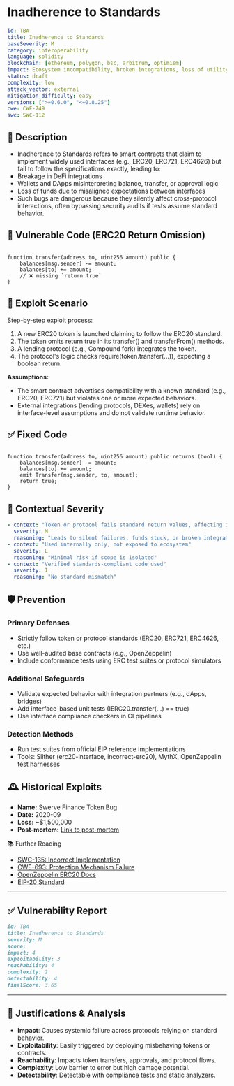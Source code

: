 # Inadherence to Standards

```YAML
id: TBA
title: Inadherence to Standards
baseSeverity: M
category: interoperability
language: solidity
blockchain: [ethereum, polygon, bsc, arbitrum, optimism]
impact: Ecosystem incompatibility, broken integrations, loss of utility
status: draft
complexity: low
attack_vector: external
mitigation_difficulty: easy
versions: [">=0.6.0", "<=0.8.25"]
cwe: CWE-749
swc: SWC-112
```

## 📝 Description

- Inadherence to Standards refers to smart contracts that claim to implement widely used interfaces (e.g., ERC20, ERC721, ERC4626) but fail to follow the specifications exactly, leading to:
- Breakage in DeFi integrations
- Wallets and DApps misinterpreting balance, transfer, or approval logic
- Loss of funds due to misaligned expectations between interfaces
- Such bugs are dangerous because they silently affect cross-protocol interactions, often bypassing security audits if tests assume standard behavior.

## 🚨 Vulnerable Code (ERC20 Return Omission)

```solidity

function transfer(address to, uint256 amount) public {
    balances[msg.sender] -= amount;
    balances[to] += amount;
    // ❌ missing `return true`
}
```

## 🧪 Exploit Scenario

Step-by-step exploit process:

1. A new ERC20 token is launched claiming to follow the ERC20 standard.
2. The token omits return true in its transfer() and transferFrom() methods.
3. A lending protocol (e.g., Compound fork) integrates the token.
4. The protocol's logic checks require(token.transfer(...)), expecting a boolean return.

**Assumptions:**

- The smart contract advertises compatibility with a known standard (e.g., ERC20, ERC721) but violates one or more expected behaviors.
- External integrations (lending protocols, DEXes, wallets) rely on interface-level assumptions and do not validate runtime behavior.

## ✅ Fixed Code

```solidity

function transfer(address to, uint256 amount) public returns (bool) {
    balances[msg.sender] -= amount;
    balances[to] += amount;
    emit Transfer(msg.sender, to, amount);
    return true;
}
```

## 🧭 Contextual Severity

```yaml
- context: "Token or protocol fails standard return values, affecting integrations"
  severity: M
  reasoning: "Leads to silent failures, funds stuck, or broken integrations"
- context: "Used internally only, not exposed to ecosystem"
  severity: L
  reasoning: "Minimal risk if scope is isolated"
- context: "Verified standards-compliant code used"
  severity: I
  reasoning: "No standard mismatch"
```

## 🛡️ Prevention

### Primary Defenses

- Strictly follow token or protocol standards (ERC20, ERC721, ERC4626, etc.)
- Use well-audited base contracts (e.g., OpenZeppelin)
- Include conformance tests using ERC test suites or protocol simulators

### Additional Safeguards

- Validate expected behavior with integration partners (e.g., dApps, bridges)
- Add interface-based unit tests (IERC20.transfer(...) == true)
- Use interface compliance checkers in CI pipelines

### Detection Methods

- Run test suites from official EIP reference implementations
- Tools: Slither (erc20-interface, incorrect-erc20), MythX, OpenZeppelin test harnesses

## 🕰️ Historical Exploits
 
- **Name:** Swerve Finance Token Bug 
- **Date:** 2020-09 
- **Loss:** ~$1,500,000 
- **Post-mortem:** [Link to post-mortem](https://discord.gg/swerve)  
  
📚 Further Reading

- [SWC-135: Incorrect Implementation](https://swcregistry.io/docs/SWC-135) 
- [CWE-693: Protection Mechanism Failure](https://cwe.mitre.org/data/definitions/693.html) 
- [OpenZeppelin ERC20 Docs](https://docs.openzeppelin.com/contracts/4.x/api/token/erc20) 
- [EIP-20 Standard](https://eips.ethereum.org/EIPS/eip-20) 

---

## ✅ Vulnerability Report

```markdown
id: TBA
title: Inadherence to Standards
severity: M
score:
impact: 4 
exploitability: 3  
reachability: 4  
complexity: 2  
detectability: 4  
finalScore: 3.65
```

---

## 📄 Justifications & Analysis

- **Impact**: Causes systemic failure across protocols relying on standard behavior.
- **Exploitability**: Easily triggered by deploying misbehaving tokens or contracts.
- **Reachability**: Impacts token transfers, approvals, and protocol flows.
- **Complexity**: Low barrier to error but high damage potential.
- **Detectability**: Detectable with compliance tests and static analyzers.
